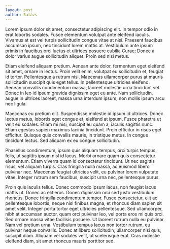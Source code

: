 ```yaml
---
layout: post
author: Balázs
---
```

Lorem ipsum dolor sit amet, consectetur adipiscing elit. In tempor odio in erat lobortis sodales. Fusce elementum volutpat ante eleifend iaculis. Vivamus at est vel turpis sollicitudin congue vitae at nisi. Praesent faucibus accumsan ipsum, nec tincidunt lorem mattis at. Vestibulum ante ipsum primis in faucibus orci luctus et ultrices posuere cubilia Curae; Donec a dolor varius augue sollicitudin aliquet. Proin sed nisi metus.

Etiam eleifend aliquam pretium. Aenean ante dolor, fermentum eget eleifend sit amet, ornare in lectus. Proin velit enim, volutpat eu sollicitudin et, feugiat id tortor. Pellentesque a rutrum nisi. Maecenas ullamcorper purus at mauris sollicitudin suscipit quis eget tellus. In pellentesque ultricies eleifend. Aenean convallis condimentum massa, laoreet molestie urna tincidunt vel. Donec in leo id ipsum gravida dignissim eget eu ante. Nam sollicitudin, augue in ultrices laoreet, massa urna interdum ipsum, non mollis ipsum arcu nec ligula.

Maecenas eu pretium elit. Suspendisse molestie id ipsum id ultrices. Donec lectus metus, lobortis eget congue et, eleifend at ipsum. Fusce pharetra ut velit eu sodales. Etiam mi nisi, suscipit eu quam a, iaculis sagittis nunc. Etiam egestas sapien maximus lacinia tincidunt. Proin efficitur in risus eget efficitur. Quisque quis convallis mauris, in tristique metus. In congue tincidunt lectus. Sed aliquam ex eu congue sollicitudin.

Phasellus condimentum, ipsum quis aliquam tempus, orci turpis tempus felis, ut sagittis ipsum nisl id lacus. Morbi ornare quam quis consectetur elementum. Etiam viverra quam id consectetur tincidunt. Ut nec sagittis risus, vel aliquam turpis. Cras fringilla nulla massa, ac euismod libero pulvinar nec. Maecenas feugiat ultricies velit, eu pulvinar lorem vulputate vitae. Integer rutrum sem faucibus, suscipit urna nec, pellentesque purus.

Proin quis iaculis tellus. Donec commodo ipsum lacus, non feugiat lacus mattis ut. Donec ac elit eros. Donec dignissim orci sed justo vestibulum rhoncus. Donec fringilla condimentum tempor. Fusce consectetur, elit ac pellentesque lobortis, neque nisl finibus magna, et rhoncus diam sapien sit amet velit. Integer porta tortor eget ultricies pellentesque. Sed ullamcorper, nibh at accumsan auctor, quam orci pulvinar leo, vel porta eros mi quis orci. Sed ornare massa vitae facilisis posuere. Ut laoreet rutrum nulla eu pulvinar. Nam vel pretium urna. Vestibulum tempus lacus non tortor rutrum, eu pulvinar neque convallis. Donec at libero sollicitudin, ullamcorper nisi quis, suscipit diam. Aliquam vel sodales velit, ut scelerisque erat. Cras molestie eleifend diam, sit amet rhoncus mauris porttitor sed.